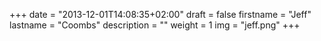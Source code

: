 +++
date = "2013-12-01T14:08:35+02:00"
draft = false
firstname = "Jeff"
lastname = "Coombs"
description = ""
weight = 1
img = "jeff.png"
+++
